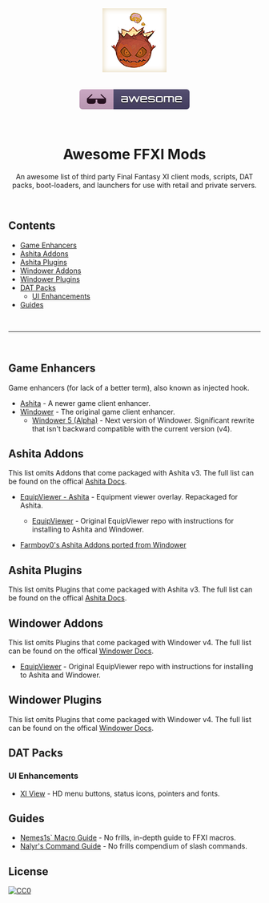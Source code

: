 <!-- markdownlint-disable -->
<div align="center">
	<img width="128" height="128" src="media/bomb.png" alt="Awesome FFXI Mods">
</div>

<br />

<p align="center">
	<a href="https://github.com/sindresorhus/awesome">
		<img src="media/badge.svg" alt="Awesome">
	</a>
</p>

<br />

<h1 align="center">Awesome FFXI Mods</h1>

<p align="center">
  An awesome list of third party Final Fantasy XI client mods, scripts, DAT packs, boot-loaders, and launchers for use with retail and private servers.
</p>

<br />

## Contents

- [Game Enhancers](#game-enhancers)
- [Ashita Addons](#ashita-addons)
- [Ashita Plugins](#ashita-plugins)
- [Windower Addons](#windower-addons)
- [Windower Plugins](#windower-plugins)
- [DAT Packs](#dat-packs)
  - [UI Enhancements](#ui-enhancements)
- [Guides](#guides)

<br />
<hr />
<br />

## Game Enhancers

Game enhancers (for lack of a better term), also known as  injected hook.

- [Ashita](https://www.ashitaxi.com/) - A newer game client enhancer.
- [Windower](http://www.windower.net/) - The original game client enhancer.
  - [Windower 5 (Alpha)](https://github.com/Windower/packages/wiki) - Next version of Windower. Significant rewrite that isn't backward compatible with the current version (v4).


## Ashita Addons

This list omits Addons that come packaged with Ashita v3. The full list can be found on the offical [Ashita Docs](https://docs.ashitaxi.com/addons/).

- [EquipViewer - Ashita](https://github.com/ffxi-mods/equipviewer-ashita) - Equipment viewer overlay. Repackaged for Ashita.
	- [EquipViewer](https://github.com/ProjectTako/ffxi-addons/tree/master/equipviewer) - Original EquipViewer repo with instructions for installing to Ashita and Windower.

- [Farmboy0's Ashita Addons ported from Windower](https://gitlab.com/farmboy0/ashita-addons)

## Ashita Plugins

This list omits Plugins that come packaged with Ashita v3. The full list can be found on the offical [Ashita Docs](https://docs.ashitaxi.com/plugins/).


## Windower Addons

This list omits Plugins that come packaged with Windower v4. The full list can be found on the offical [Windower Docs](https://docs.windower.net/addons/#).

- [EquipViewer](https://github.com/ProjectTako/ffxi-addons/tree/master/equipviewer) - Original EquipViewer repo with instructions for installing to Ashita and Windower.


## Windower Plugins

This list omits Plugins that come packaged with Windower v4. The full list can be found on the offical [Windower Docs](https://docs.windower.net/plugins/#).


## DAT Packs


### UI Enhancements

- [XI View](https://github.com/KenshiDRK/XiView) - HD menu buttons, status icons, pointers and fonts.


## Guides

- [Nemes1s` Macro Guide](https://www.ffcompendium.com/h/faqs/ff11nemes1s1.txt) - No frills, in-depth guide to FFXI macros.
- [Nalyr's Command Guide](https://www.ffcompendium.com/h/faqs/ff11nalyr.txt) - No frills compendium of slash commands.


## License

[![CC0](http://mirrors.creativecommons.org/presskit/buttons/88x31/svg/cc-zero.svg)](https://creativecommons.org/publicdomain/zero/1.0/)
